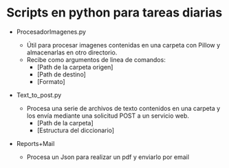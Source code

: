 # Scripts en python para tareas diarias

- ProcesadorImagenes.py
    - Útil para procesar imagenes contenidas en una carpeta con Pillow y almacenarlas en otro directorio. 
    - Recibe como argumentos de linea de comandos:
        - [Path de la carpeta origen] 
        - [Path de destino] 
        - [Formato]

- Text_to_post.py
    - Procesa una serie de archivos de texto contenidos en una carpeta y los envía mediante una solicitud POST a un servicio web.
        - [Path de la carpeta]
        - [Estructura del diccionario]

- Reports+Mail
    - Procesa un Json para realizar un pdf y enviarlo por email